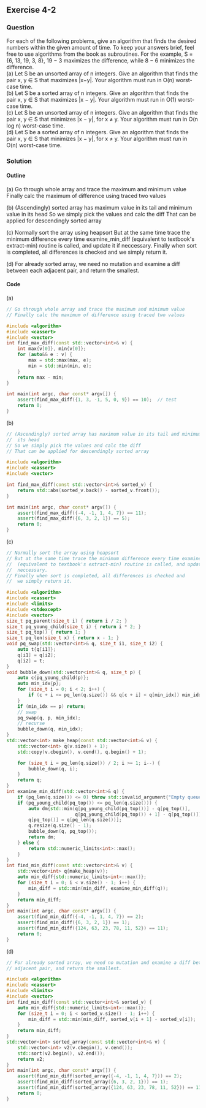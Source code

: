 ## Exercise 4-2

### Question

For each of the following problems, give an algorithm that finds the desired numbers within the given amount of time. To keep your answers brief,
feel free to use algorithms from the book as subroutines. For the example,
S = {6, 13, 19, 3, 8}, 19 − 3 maximizes the difference, while 8 − 6 minimizes the
difference.  
(a) Let S be an unsorted array of n integers. Give an algorithm that finds the
pair x, y ∈ S that maximizes |x−y|. Your algorithm must run in O(n) worst-case
time.  
(b) Let S be a sorted array of n integers. Give an algorithm that finds the pair
x, y ∈ S that maximizes |x − y|. Your algorithm must run in O(1) worst-case
time.  
(c) Let S be an unsorted array of n integers. Give an algorithm that finds the
pair x, y ∈ S that minimizes |x − y|, for x ≠ y. Your algorithm must run in
O(n log n) worst-case time.  
(d) Let S be a sorted array of n integers. Give an algorithm that finds the pair
x, y ∈ S that minimizes |x − y|, for x ≠ y. Your algorithm must run in O(n)
worst-case time.


### Solution

#### Outline
(a)
Go through whole array and trace the maximum and minimum value
Finally calc the maximum of difference using traced two values

(b)
(Ascendingly) sorted array has maximum value in its tail and minimum value in
 its head
So we simply pick the values and calc the diff
That can be applied for descendingly sorted array

(c)
Normally sort the array using heapsort
But at the same time trace the minimum difference every time examine_min_diff
 (equivalent to textbook's extract-min) routine is called, and update it if
 neccessary.
Finally when sort is completed, all differences is checked and
 we simply return it.

(d)
For already sorted array, we need no mutation and examine a diff between each
adjacent pair, and return the smallest.

#### Code

(a)

```cpp
// Go through whole array and trace the maximum and minimum value
// Finally calc the maximum of difference using traced two values

#include <algorithm>
#include <cassert>
#include <vector>
int find_max_diff(const std::vector<int>& v) {
    int max{v[0]}, min{v[0]};
    for (auto&& e : v) {
        max = std::max(max, e);
        min = std::min(min, e);
    }
    return max - min;
}

int main(int argc, char const* argv[]) {
    assert(find_max_diff({1, 3, -1, 5, 0, 9}) == 10);  // test
    return 0;
}

```

(b)

```cpp
// (Ascendingly) sorted array has maximum value in its tail and minimum value in
//  its head
// So we simply pick the values and calc the diff
// That can be applied for descendingly sorted array

#include <algorithm>
#include <cassert>
#include <vector>

int find_max_diff(const std::vector<int>& sorted_v) {
    return std::abs(sorted_v.back() - sorted_v.front());
}

int main(int argc, char const* argv[]) {
    assert(find_max_diff({-4, -1, 1, 4, 7}) == 11);
    assert(find_max_diff({6, 3, 2, 1}) == 5);
    return 0;
}

```

(c)

```cpp
// Normally sort the array using heapsort
// But at the same time trace the minimum difference every time examine_min_diff
//  (equivalent to textbook's extract-min) routine is called, and update it if
//  neccessary.
// Finally when sort is completed, all differences is checked and
//  we simply return it.

#include <algorithm>
#include <cassert>
#include <limits>
#include <stdexcept>
#include <vector>
size_t pq_parent(size_t i) { return i / 2; }
size_t pq_young_child(size_t i) { return i * 2; }
size_t pq_top() { return 1; }
size_t pq_len(size_t x) { return x - 1; }
void pq_swap(std::vector<int>& q, size_t i1, size_t i2) {
    auto t{q[i1]};
    q[i1] = q[i2];
    q[i2] = t;
}
void bubble_down(std::vector<int>& q, size_t p) {
    auto c{pq_young_child(p)};
    auto min_idx{p};
    for (size_t i = 0; i < 2; i++) {
        if (c + i <= pq_len(q.size()) && q[c + i] < q[min_idx]) min_idx = c + i;
    }
    if (min_idx == p) return;
    // swap
    pq_swap(q, p, min_idx);
    // recurse
    bubble_down(q, min_idx);
}
std::vector<int> make_heap(const std::vector<int>& v) {
    std::vector<int> q(v.size() + 1);
    std::copy(v.cbegin(), v.cend(), q.begin() + 1);

    for (size_t i = pq_len(q.size()) / 2; i >= 1; i--) {
        bubble_down(q, i);
    }
    return q;
}
int examine_min_diff(std::vector<int>& q) {
    if (pq_len(q.size()) <= 0) throw std::invalid_argument{"Empty queue"};
    if (pq_young_child(pq_top()) <= pq_len(q.size())) {
        auto dm{std::min(q[pq_young_child(pq_top())] - q[pq_top()],
                         q[pq_young_child(pq_top()) + 1] - q[pq_top()])};
        q[pq_top()] = q[pq_len(q.size())];
        q.resize(q.size() - 1);
        bubble_down(q, pq_top());
        return dm;
    } else {
        return std::numeric_limits<int>::max();
    }
}
int find_min_diff(const std::vector<int>& v) {
    std::vector<int> q{make_heap(v)};
    auto min_diff{std::numeric_limits<int>::max()};
    for (size_t i = 0; i < v.size() - 1; i++) {
        min_diff = std::min(min_diff, examine_min_diff(q));
    }
    return min_diff;
}
int main(int argc, char const* argv[]) {
    assert(find_min_diff({-4, -1, 1, 4, 7}) == 2);
    assert(find_min_diff({6, 3, 2, 1}) == 1);
    assert(find_min_diff({124, 63, 23, 78, 11, 52}) == 11);
    return 0;
}

```

(d)

```cpp
// For already sorted array, we need no mutation and examine a diff between each
// adjacent pair, and return the smallest.

#include <algorithm>
#include <cassert>
#include <limits>
#include <vector>
int find_min_diff(const std::vector<int>& sorted_v) {
    auto min_diff{std::numeric_limits<int>::max()};
    for (size_t i = 0; i < sorted_v.size() - 1; i++) {
        min_diff = std::min(min_diff, sorted_v[i + 1] - sorted_v[i]);
    }
    return min_diff;
}
std::vector<int> sorted_array(const std::vector<int>& v) {
    std::vector<int> v2(v.cbegin(), v.cend());
    std::sort(v2.begin(), v2.end());
    return v2;
}
int main(int argc, char const* argv[]) {
    assert(find_min_diff(sorted_array({-4, -1, 1, 4, 7})) == 2);
    assert(find_min_diff(sorted_array({6, 3, 2, 1})) == 1);
    assert(find_min_diff(sorted_array({124, 63, 23, 78, 11, 52})) == 11);
    return 0;
}

```